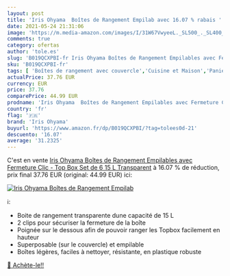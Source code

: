 ```yaml
---
layout: post
title: 'Iris Ohyama  Boîtes de Rangement Empilab avec 16.07 % rabais '
date: 2021-05-24 21:31:06
image: 'https://m.media-amazon.com/images/I/31W67VwyeeL._SL500_._SL400_.jpg'
comments: true
category: ofertas
author: 'tole.es'
slug: 'B019QCXPBI-fr Iris Ohyama Boîtes de Rangement Empilables avec Fermeture...'
sku: 'B019QCXPBI-fr'
tags: [ 'Boîtes de rangement avec couvercle','Cuisine et Maison','Paniers et boîtes de rangement','Rangement et organisation','iris ohyama', ]
actualPrice: 37.76 EUR
currency: EUR
price: 37.76
comparePrice: 44.99 EUR
prodname: 'Iris Ohyama  Boîtes de Rangement Empilables avec Fermeture Clic - Top Box  Set de 6  15 L  Transparent'
country: 'fr'
flag: '🇫🇷'
brand: 'Iris Ohyama'
buyurl: 'https://www.amazon.fr/dp/B019QCXPBI/?tag=tolees0d-21'
descuento: '16.07'
average: '31.2325'
---
```


C'est en vente [Iris Ohyama  Boîtes de Rangement Empilables avec Fermeture Clic - Top Box  Set de 6  15 L  Transparent](https://www.amazon.fr/dp/B019QCXPBI/?tag=tolees0d-21)  à  16.07 % de réduction, prix final  37.76 EUR (original: 44.99 EUR) ici:

[![Iris Ohyama  Boîtes de Rangement Empilab](https://m.media-amazon.com/images/I/31W67VwyeeL._SL500_._SL400_.jpg)](https://www.amazon.fr/dp/B019QCXPBI/?tag=tolees0d-21)

ℹ️:

- Boite de rangement transparente dune capacité de 15 L
- 2 clips pour sécuriser la fermeture de la boîte
- Poignée sur le dessous afin de pouvoir ranger les Topbox facilement en hauteur
- Superposable (sur le couvercle) et empilable
- Boîtes légères, faciles à nettoyer, résistante, en plastique robuste

[🛒 Achète-le!!](https://www.amazon.fr/dp/B019QCXPBI/?tag=tolees0d-21)
